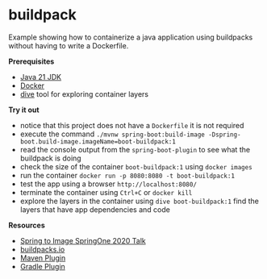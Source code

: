 # buildpack 

Example showing how to containerize a java application using buildpacks without 
having to write a Dockerfile. 

**Prerequisites** 

* [Java 21 JDK](https://bell-sw.com/pages/downloads/)
* [Docker](https://www.docker.com/products/docker-desktop) 
* [dive](https://github.com/wagoodman/dive) tool for exploring container layers 

**Try it out** 

* notice that this project does not have a `Dockerfile` it is not required 
* execute the command `./mvnw spring-boot:build-image -Dspring-boot.build-image.imageName=boot-buildpack:1`
* read the console output from the `spring-boot-plugin` to see what the buildpack is doing
* check the size of the container `boot-buildpack:1` using `docker images` 
* run the container `docker run -p 8080:8080 -t boot-buildpack:1`
* test the app using a browser `http://localhost:8080/`
* terminate the container using `Ctrl+C` or `docker kill`
* explore the layers in the container using `dive boot-buildpack:1` find the layers that have app dependencies and code

**Resources**
 
* [Spring to Image SpringOne 2020 Talk](https://www.youtube.com/watch?v=44n_MtsggnI)
* [buildpacks.io](https://buildpacks.io/)
* [Maven Plugin](https://docs.spring.io/spring-boot/docs/2.5.0/maven-plugin/reference/htmlsingle/#build-image)
* [Gradle Plugin](https://docs.spring.io/spring-boot/docs/2.5.0/gradle-plugin/reference/htmlsingle/#build-image)
